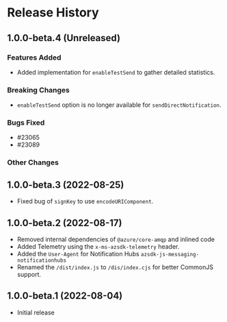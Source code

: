 # Release History

## 1.0.0-beta.4 (Unreleased)

### Features Added

- Added implementation for `enableTestSend` to gather detailed statistics.

### Breaking Changes

- `enableTestSend` option is no longer available for `sendDirectNotification`.

### Bugs Fixed

- #23065
- #23089

### Other Changes

## 1.0.0-beta.3 (2022-08-25)

- Fixed bug of `signKey` to use `encodeURIComponent`.

## 1.0.0-beta.2 (2022-08-17)

- Removed internal dependencies of `@azure/core-amqp` and inlined code
- Added Telemetry using the `x-ms-azsdk-telemetry` header.
- Added the `User-Agent` for Notification Hubs `azsdk-js-messaging-notificationhubs`
- Renamed the `/dist/index.js` to `/dis/index.cjs` for better CommonJS support.

## 1.0.0-beta.1 (2022-08-04)

- Initial release
